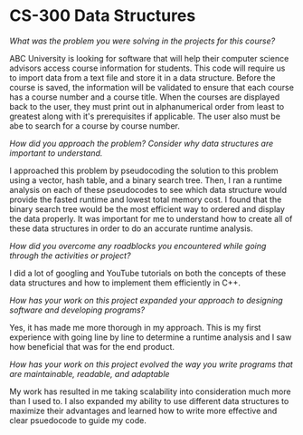 # CS-300 Data Structures

_What was the problem you were solving in the projects for this course?_

ABC University is looking for software that will help their computer science advisors access course information for students. This code will require us to import data from a text file and store it in a data structure. Before the course is saved, the information will be validated to ensure that each course has a course number and a course title. When the courses are displayed back to the user, they must print out in alphanumerical order from least to greatest along with it's prerequisites if applicable. The user also must be abe to search for a course by course number.

_How did you approach the problem? Consider why data structures are important to understand._

I approached this problem by pseudocoding the solution to this problem using a vector, hash table, and a binary search tree. Then, I ran a runtime analysis on each of these pseudocodes to see which data structure would provide the fasted runtime and lowest total memory cost. I found that the binary search tree would be the most efficient way to ordered and display the data properly. It was important for me to understand how to create all of these data structures in order to do an accurate runtime analysis.

_How did you overcome any roadblocks you encountered while going through the activities or project?_

I did a lot of googling and YouTube tutorials on both the concepts of these data structures and how to implement them efficiently in C++.

_How has your work on this project expanded your approach to designing software and developing programs?_

Yes, it has made me more thorough in my approach. This is my first experience with going line by line to determine a runtime analysis and I saw how beneficial that was for the end product.

_How has your work on this project evolved the way you write programs that are maintainable, readable, and adaptable_

My work has resulted in me taking scalability into consideration much more than I used to. I also expanded my ability to use different data structures to maximize their advantages and learned how to write more effective and clear psuedocode to guide my code.
